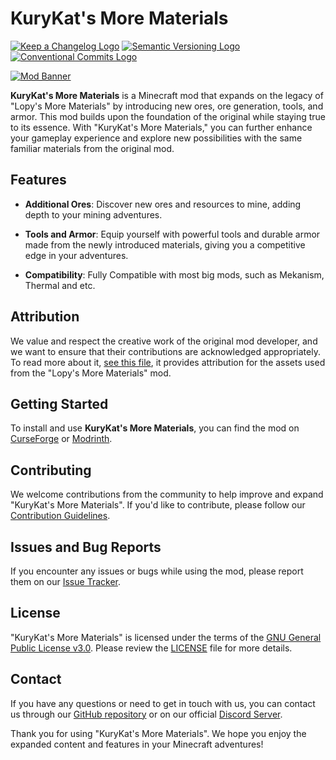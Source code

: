 # KuryKat's More Materials

[![Keep a Changelog Logo](https://img.shields.io/badge/Keep%20a%20Changelog-7851a9?logo=keepachangelog&logoColor=white
)](https://keepachangelog.com)
[![Semantic Versioning Logo](https://img.shields.io/badge/Semantic%20Versioning-7851a9?logo=semver&logoColor=white
)](https://semver.org)
[![Conventional Commits Logo](https://img.shields.io/badge/Conventional%20Commits-7851a9?logo=conventionalcommits&logoColor=white
)](https://conventionalcommits.org)

<!--- TODO: UPDATE URL TO INCLUDE CURSEFORGE PROJECT --->
<!--- TODO: CREATE LOGO --->
[![Mod Banner]()](https://curseforge.com/minecraft/mc-mods/kurykat-more-materials)

**KuryKat's More Materials** is a Minecraft mod that expands on the legacy of "Lopy's More Materials" by introducing new
ores, ore generation, tools, and armor. This mod builds upon the foundation of the original while staying true to its
essence. With "KuryKat's More Materials," you can further enhance your gameplay experience and explore new possibilities
with the same familiar materials from the original mod.

## Features

- **Additional Ores**: Discover new ores and resources to mine, adding depth to your mining adventures.

- **Tools and Armor**: Equip yourself with powerful tools and durable armor made from the newly introduced materials,
  giving you a competitive edge in your adventures.

<!--- TODO: ADD COMPAT MODULE WITH MEKANISM, THERMAL AND ETC --->

- **Compatibility**: Fully Compatible with most big mods, such as Mekanism, Thermal and etc.

## Attribution

We value and respect the creative work of the original mod developer, and we want to ensure that their contributions are
acknowledged appropriately. To read more about it, [see this file](./LunaAssets.md), it provides attribution for the
assets used from the "Lopy's More Materials" mod.

## Getting Started

<!--- TODO: UPDATE URLs --->
To install and use **KuryKat's More Materials**, you can find the mod
on [CurseForge](https://www.curseforge.com/minecraft/mc-mods/kurykat-more-materials)
or [Modrinth](https://modrinth.com/mod/more-materials).

## Contributing

We welcome contributions from the community to help improve and expand "KuryKat's More Materials". If you'd like to
contribute, please follow our [Contribution Guidelines](./CONTRIBUTING.md).

## Issues and Bug Reports

If you encounter any issues or bugs while using the mod, please report them on
our [Issue Tracker](../../issues).

## License

"KuryKat's More Materials" is licensed under the terms of
the [GNU General Public License v3.0](https://www.gnu.org/licenses/gpl-3.0.en.html). Please review
the [LICENSE](./LICENSE) file for more details.

## Contact

If you have any questions or need to get in touch with us, you can contact us through
our [GitHub repository](../../) or on our
official [Discord Server](https://discord.gg/INVITE-URL).

Thank you for using "KuryKat's More Materials". We hope you enjoy the expanded content and features in your Minecraft
adventures!

